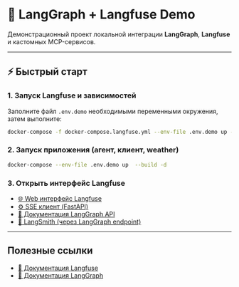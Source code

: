 # 🚀 LangGraph + Langfuse Demo

Демонстрационный проект локальной интеграции **LangGraph**, **Langfuse** и кастомных MCP-сервисов.

---

## ⚡ Быстрый старт

### 1. Запуск Langfuse и зависимостей

Заполните файл `.env.demo` необходимыми переменными окружения, затем выполните:

```bash
docker-compose -f docker-compose.langfuse.yml --env-file .env.demo up -d
```

### 2. Запуск приложения (агент, клиент, weather)

```bash
docker-compose --env-file .env.demo up  --build -d
```

### 3. Открыть интерфейс Langfuse

- [🌐 Web интерфейс Langfuse](http://localhost:3000)
- [⚙️ SSE клиент (FastAPI)](http://localhost:8001/docs#/)
- [🔁 Документация LangGraph API](http://localhost:8000/docs#/)
- [🧠 LangSmith (через LangGraph endpoint)](https://smith.langchain.com/studio/?baseUrl=http://localhost:8000)

---

## Полезные ссылки

- [📘 Документация Langfuse](https://langfuse.com/docs)
- [📘 Документация LangGraph](https://langchain-ai.github.io/langgraph/)
